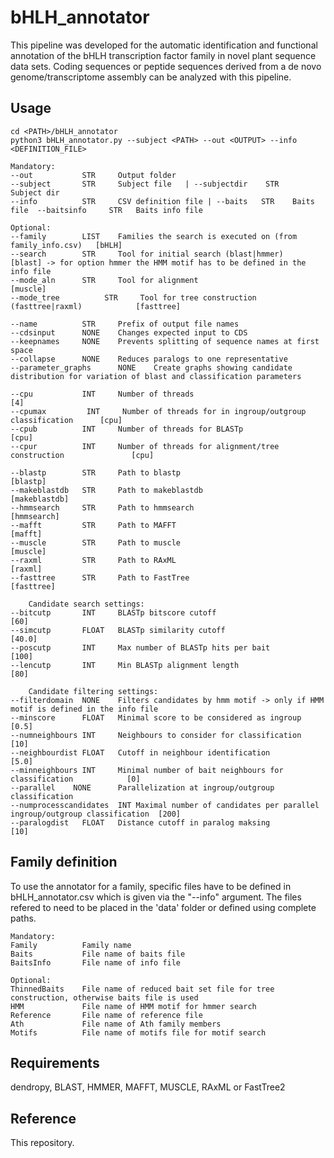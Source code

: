 # bHLH_annotator
This pipeline was developed for the automatic identification and functional annotation of the bHLH transcription factor family in novel plant sequence data sets. Coding sequences or peptide sequences derived from a de novo genome/transcriptome assembly can be analyzed with this pipeline.

## Usage 

```
cd <PATH>/bHLH_annotator
python3 bHLH_annotator.py --subject <PATH> --out <OUTPUT> --info <DEFINITION_FILE>
```

```
Mandatory:
--out           STR     Output folder
--subject       STR     Subject file   | --subjectdir    STR     Subject dir
--info          STR     CSV definition file | --baits   STR    Baits file  --baitsinfo     STR   Baits info file  
					
Optional:
--family		LIST	Families the search is executed on (from family_info.csv)	[bHLH]
--search        STR     Tool for initial search (blast|hmmer)						[blast]	-> for option hmmer the HMM motif has to be defined in the info file
--mode_aln		STR		Tool for alignment											[muscle]
--mode_tree          STR     Tool for tree construction (fasttree|raxml)			[fasttree]

--name          STR     Prefix of output file names
--cdsinput      NONE    Changes expected input to CDS
--keepnames     NONE    Prevents splitting of sequence names at first space
--collapse      NONE    Reduces paralogs to one representative
--parameter_graphs      NONE    Create graphs showing candidate distribution for variation of blast and classification parameters

--cpu           INT     Number of threads 												[4]
--cpumax         INT     Number of threads for in ingroup/outgroup classification      [cpu]
--cpub          INT     Number of threads for BLASTp									[cpu]
--cpur          INT     Number of threads for alignment/tree construction				[cpu]
					
--blastp        STR     Path to blastp 													[blastp]
--makeblastdb   STR     Path to makeblastdb 											[makeblastdb]
--hmmsearch     STR     Path to hmmsearch 												[hmmsearch]
--mafft         STR     Path to MAFFT 													[mafft]
--muscle		STR		Path to muscle													[muscle]
--raxml         STR     Path to RAxML 													[raxml]				
--fasttree      STR     Path to FastTree 												[fasttree]

	Candidate search settings: 
--bitcutp		INT		BLASTp bitscore cutoff											[60] 					
--simcutp       FLOAT   BLASTp similarity cutoff 										[40.0]
--poscutp       INT     Max number of BLASTp hits per bait 								[100]
--lencutp		INT     Min BLASTp alignment length 									[80]

	Candidate filtering settings:
--filterdomain  NONE    Filters candidates by hmm motif -> only if HMM motif is defined in the info file
--minscore		FLOAT	Minimal score to be considered as ingroup						[0.5]
--numneighbours INT     Neighbours to consider for classification 						[10]
--neighbourdist FLOAT   Cutoff in neighbour identification 							[5.0]
--minneighbours INT     Minimal number of bait neighbours for classification 			[0]
--parallel    NONE      Parallelization at ingroup/outgroup classification
--numprocesscandidates  INT Maximal number of candidates per parallel ingroup/outgroup classification  [200]
--paralogdist   FLOAT   Distance cutoff in paralog maksing 							[10]
```

## Family definition
To use the annotator for a family, specific files have to be defined in bHLH_annotator.csv which is given via the "--info" argument. 
The files refered to need to be placed in the 'data' folder or defined using complete paths.  

```
Mandatory:
Family			Family name	
Baits			File name of baits file
BaitsInfo		File name of info file

Optional: 
ThinnedBaits	File name of reduced bait set file for tree construction, otherwise baits file is used
HMM				File name of HMM motif for hmmer search
Reference		File name of reference file
Ath				File name of Ath family members
Motifs			File name of motifs file for motif search
```

## Requirements
dendropy, BLAST, HMMER, MAFFT, MUSCLE, RAxML or FastTree2

## Reference
This repository.



